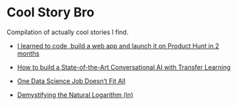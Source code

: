 # Cool Story Bro

Compilation of actually cool stories I find. 

- [I learned to code, build a web app and launch it on Product Hunt in 2 months](https://medium.com/@AndreyAzimov/i-learned-to-code-and-build-a-web-app-in-2-months-da8f2932c139)
- [How to build a State-of-the-Art Conversational AI with Transfer Learning](https://medium.com/huggingface/how-to-build-a-state-of-the-art-conversational-ai-with-transfer-learning-2d818ac26313)


- [One Data Science Job Doesn’t Fit All](https://www.linkedin.com/pulse/one-data-science-job-doesnt-fit-all-elena-grewal/)

- [
Demystifying the Natural Logarithm (ln)](https://betterexplained.com/articles/demystifying-the-natural-logarithm-ln/)